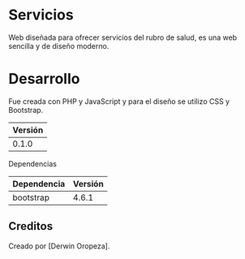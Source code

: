 # Servicios

Web diseñada para ofrecer servicios del rubro de salud, es una web sencilla y de diseño moderno.

# Desarrollo

Fue creada con PHP y JavaScript y para el diseño se utilizo CSS y Bootstrap.

| Versión  | 
|----------|
| 0.1.0 | 

Dependencias

| Dependencia  | Versión  |
|----------|:-------------|
| bootstrap | 4.6.1 |


## Creditos

Creado por [Derwin Oropeza].
